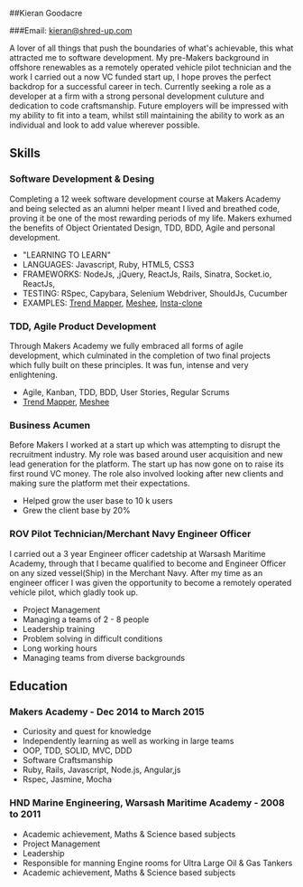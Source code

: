 ##Kieran Goodacre

###Email: kieran@shred-up.com

A lover of all things that push the boundaries of what's achievable, this what attracted me to software development. My pre-Makers background in offshore renewables as a remotely operated vehicle pilot technician and the work I carried out a now VC funded start up, I hope proves the perfect backdrop for a successful career in tech. Currently seeking a role as a developer at a firm with a strong personal development culuture and dedication to code craftsmanship. Future employers will be impressed with my ability to fit into a team, whilst still maintaining the ability to work as an individual and look to add value wherever possible.

## Skills

### Software Development & Desing

Completing a 12 week software development course at Makers Academy and being selected as an alumni helper meant I lived and breathed code, proving it be one of the most rewarding periods of my life. Makers exhumed the benefits of Object Orientated Design, TDD, BDD, Agile and personal development.

- "LEARNING TO LEARN"
- LANGUAGES: Javascript, Ruby, HTML5, CSS3
- FRAMEWORKS: NodeJs, ,jQuery, ReactJs, Rails, Sinatra, Socket.io, ReactJs, 
- TESTING: RSpec, Capybara, Selenium Webdriver, ShouldJs, Cucumber
- EXAMPLES: [Trend Mapper](https://github.com/kierangoodacre/TrendMapper), [Meshee](https://github.com/kierangoodacre/mesheeChat), [Insta-clone](https://github.com/kierangoodacre/instagram_clone)

### TDD, Agile Product Development

Through Makers Academy we fully embraced all forms of agile development, which culminated in the completion of two final projects which fully built on these principles. It was fun, intense and very enlightening.

- Agile, Kanban, TDD, BDD, User Stories, Regular Scrums
- [Trend Mapper](https://github.com/kierangoodacre/TrendMapper), [Meshee](https://github.com/kierangoodacre/mesheeChat)

### Business Acumen

Before Makers I worked at a start up which was attempting to disrupt the recruitment industry. My role was based around user acquisition and new lead generation for the platform. The start up has now gone on to raise its first round VC money. The role also involved looking after new clients and making sure the platform met their expectations.

- Helped grow the user base to 10 k users
- Grew the client base by 20%

### ROV Pilot Technician/Merchant Navy Engineer Officer

I carried out a 3 year Engineer officer cadetship at Warsash Maritime Academy, through that I became qualified to become and Engineer Officer on any sized vessel(Ship) in the Merchant Navy. After my time as an engineer officer I was given the opportunity to become a remotely operated vehicle pilot, which gladly took up.

- Project Management
- Managing a teams of 2 - 8 people
- Leadership training
- Problem solving in difficult conditions
- Long working hours
- Managing teams from diverse backgrounds

## Education

### Makers Academy - Dec 2014 to March 2015

- Curiosity and quest for knowledge
- Independently learning as well as working in large teams
- OOP, TDD, SOLID, MVC, DDD
- Software Craftsmanship
- Ruby, Rails, Javascript, Node.js, Angular,js
- Rspec, Jasmine, Mocha

### HND Marine Engineering, Warsash Maritime Academy - 2008 to 2011

- Academic achievement, Maths & Science based subjects
- Project Management
- Leadership
- Responsible for manning Engine rooms for Ultra Large Oil & Gas Tankers
- Academic achievement, Maths & Science based subjects
